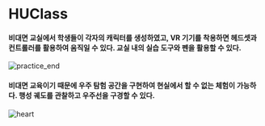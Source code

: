 # HUClass

#### 비대면 교실에서 학생들이 각자의 캐릭터를 생성하였고, VR 기기를 착용하면 헤드셋과 컨트롤러를 활용하여 움직일 수 있다. 교실 내의 실습 도구와 펜을 활용할 수 있다.

![practice_end](https://user-images.githubusercontent.com/62324197/140604920-916aec97-4866-4f79-a4e2-fac2483e5e19.jpg)

#### 비대면 교육이기 때문에 우주 탐험 공간을 구현하여 현실에서 할 수 없는 체험이 가능하다. 행성 궤도를 관찰하고 우주선을 구경할 수 있다. 

![heart](https://user-images.githubusercontent.com/62324197/140604950-61f8ed98-db62-4191-9a4d-780f8b8c1f77.jpg)
